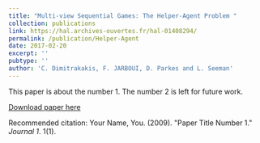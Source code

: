 ```yaml
---
title: "Multi-view Sequential Games: The Helper-Agent Problem "
collection: publications
link: https://hal.archives-ouvertes.fr/hal-01408294/
permalink: /publication/Helper-Agent
date: 2017-02-20
excerpt: ''
pubtype: ''
author: 'C. Dimitrakakis, F. JARBOUI, D. Parkes and L. Seeman'
---
```

This paper is about the number 1. The number 2 is left for future work.

[Download paper here](http://academicpages.github.io/files/paper1.pdf)

Recommended citation: Your Name, You. (2009). "Paper Title Number 1." <i>Journal 1</i>. 1(1).
